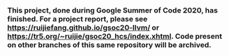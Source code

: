 ### This project, done during Google Summer of Code 2020, has finished. For a project report, please see https://ruijiefang.github.io/gsoc20-llvm/ or https://tr5.org/~ruijie/gsoc20_hcs/index.xhtml. Code present on other branches of this same repository will be archived.
